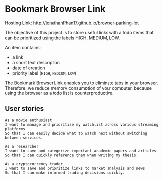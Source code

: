 # Bookmark Browser Link

Hosting Link: http://jonathanPhan17.github.io/browser-parking-lot

The objective of this project is to store useful links with a todo items that can be prioritized using the labels HIGH, MEDIUM, LOW.  

An item contains: 

- a link  
- a short text description 
- date of creation  
- priority label (`HIGH`, `MEDIUM`, `LOW`) 

The Bookmark Browser Link enables you to eliminate tabs in your browser. Therefore, we reduce memory consumption of your computer, because using the browser as a todo list is counterproductive. 

## User stories 

```
As a movie enthusiast
I want to manage and prioritize my watchlist across various streaming platforms
So that I can easily decide what to watch next without switching between services.

As a researcher
I want to save and categorize important academic papers and articles
So that I can quickly reference them when writing my thesis.

As a cryptocurrency trader
I want to save and prioritize links to market analysis and news
So that I can make informed trading decisions quickly.


```


